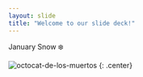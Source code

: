 ```yaml
---
layout: slide
title: "Welcome to our slide deck!"
---
```


January Snow ❄️ 

![octocat-de-los-muertos](https://octodex.github.com/images/octocat-de-los-muertos.jpg)
{: .center}
